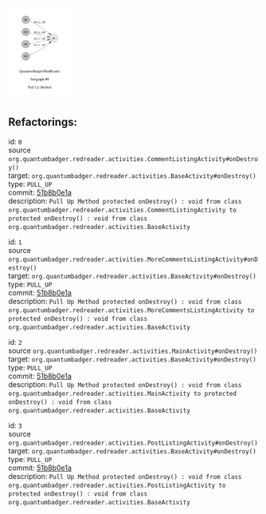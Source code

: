 <img src=subgraph_atomic_0.svg width=25%>

## Refactorings:

id: `0`\
source `org.quantumbadger.redreader.activities.CommentListingActivity#onDestroy()`\
target: `org.quantumbadger.redreader.activities.BaseActivity#onDestroy()`\
type: `PULL_UP`\
commit: [51b8b0e1a](https://github.com/QuantumBadger/RedReader/commit/51b8b0e1ad4be1b137d67774eab28dc0ef52cb0a)\
description: `Pull Up Method protected onDestroy() : void from class org.quantumbadger.redreader.activities.CommentListingActivity to protected onDestroy() : void from class org.quantumbadger.redreader.activities.BaseActivity`

id: `1`\
source `org.quantumbadger.redreader.activities.MoreCommentsListingActivity#onDestroy()`\
target: `org.quantumbadger.redreader.activities.BaseActivity#onDestroy()`\
type: `PULL_UP`\
commit: [51b8b0e1a](https://github.com/QuantumBadger/RedReader/commit/51b8b0e1ad4be1b137d67774eab28dc0ef52cb0a)\
description: `Pull Up Method protected onDestroy() : void from class org.quantumbadger.redreader.activities.MoreCommentsListingActivity to protected onDestroy() : void from class org.quantumbadger.redreader.activities.BaseActivity`

id: `2`\
source `org.quantumbadger.redreader.activities.MainActivity#onDestroy()`\
target: `org.quantumbadger.redreader.activities.BaseActivity#onDestroy()`\
type: `PULL_UP`\
commit: [51b8b0e1a](https://github.com/QuantumBadger/RedReader/commit/51b8b0e1ad4be1b137d67774eab28dc0ef52cb0a)\
description: `Pull Up Method protected onDestroy() : void from class org.quantumbadger.redreader.activities.MainActivity to protected onDestroy() : void from class org.quantumbadger.redreader.activities.BaseActivity`

id: `3`\
source `org.quantumbadger.redreader.activities.PostListingActivity#onDestroy()`\
target: `org.quantumbadger.redreader.activities.BaseActivity#onDestroy()`\
type: `PULL_UP`\
commit: [51b8b0e1a](https://github.com/QuantumBadger/RedReader/commit/51b8b0e1ad4be1b137d67774eab28dc0ef52cb0a)\
description: `Pull Up Method protected onDestroy() : void from class org.quantumbadger.redreader.activities.PostListingActivity to protected onDestroy() : void from class org.quantumbadger.redreader.activities.BaseActivity`

